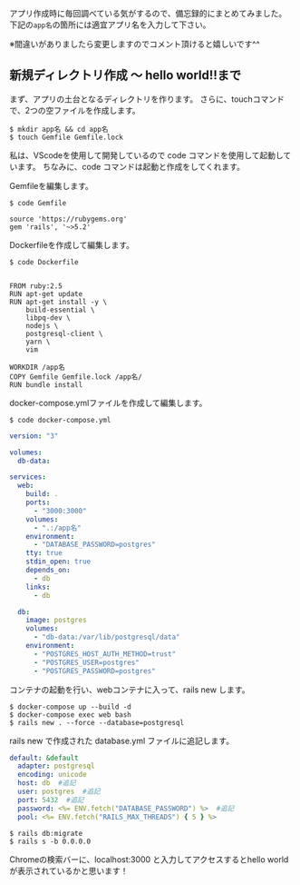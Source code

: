 アプリ作成時に毎回調べている気がするので、備忘録的にまとめてみました。
下記の`app名`の箇所には適宜アプリ名を入力して下さい。

※間違いがありましたら変更しますのでコメント頂けると嬉しいです^^

## 新規ディレクトリ作成 〜 hello world!!まで  

まず、アプリの土台となるディレクトリを作ります。
さらに、touchコマンドで、2つの空ファイルを作成します。

``` terminal
$ mkdir app名 && cd app名
$ touch Gemfile Gemfile.lock
```  

私は、VScodeを使用して開発しているので
code コマンドを使用して起動しています。
ちなみに、code コマンドは起動と作成をしてくれます。

Gemfileを編集します。

```terminal
$ code Gemfile
```

```ruby:Gemfile
source 'https://rubygems.org'
gem 'rails', '~>5.2'
```

Dockerfileを作成して編集します。

```terminal
$ code Dockerfile
```

```ruby:Dockerfile

FROM ruby:2.5
RUN apt-get update
RUN apt-get install -y \ 
    build-essential \
    libpq-dev \
    nodejs \
    postgresql-client \
    yarn \
    vim

WORKDIR /app名
COPY Gemfile Gemfile.lock /app名/
RUN bundle install
```

docker-compose.ymlファイルを作成して編集します。


```terminal
$ code docker-compose.yml
```

```ruby:docker-compose.yml
version: "3"

volumes:
  db-data:

services:
  web:
    build: .
    ports:
      - "3000:3000"
    volumes:
      - ".:/app名"
    environment:
      - "DATABASE_PASSWORD=postgres"
    tty: true
    stdin_open: true
    depends_on:
      - db
    links:
      - db

  db:
    image: postgres
    volumes:
      - "db-data:/var/lib/postgresql/data"
    environment:
      - "POSTGRES_HOST_AUTH_METHOD=trust"
      - "POSTGRES_USER=postgres"
      - "POSTGRES_PASSWORD=postgres"
```

コンテナの起動を行い、webコンテナに入って、rails new します。

```terminal
$ docker-compose up --build -d
$ docker-compose exec web bash
$ rails new . --force --database=postgresql
```
rails new で作成された database.yml ファイルに追記します。

```ruby:database.yml
default: &default
  adapter: postgresql
  encoding: unicode
  host: db  #追記
  user: postgres  #追記
  port: 5432  #追記
  password: <%= ENV.fetch("DATABASE_PASSWORD") %>  #追記
  pool: <%= ENV.fetch("RAILS_MAX_THREADS") { 5 } %>
```

```terminal
$ rails db:migrate
$ rails s -b 0.0.0.0
```
Chromeの検索バーに、localhost:3000 と入力してアクセスするとhello worldが表示されているかと思います！